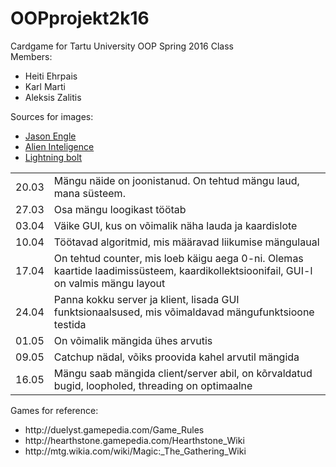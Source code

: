# OOPprojekt2k16

Cardgame for Tartu University OOP Spring 2016 Class<br>
Members:<br>
<ul>
<li>Heiti Ehrpais</li>
<li>Karl Marti</li>
<li>Aleksis Zalitis</li>
</ul>
Sources for images:
<ul>
<li><a href="http://www.jaestudio.com/">Jason Engle</a></li>
<li><a href="http://www.deviantart.com/art/Alien-Inteligence-533883742">Alien Inteligence</a>
<li><a href="http://www.deviantart.com/art/Hand-Element-Channel-Lightning-347664559">Lightning bolt</a></li>
</ul>
<table style="width:100%">
<tr>
<td>20.03</td>
<td>Mängu näide on joonistanud. On tehtud mängu laud, mana süsteem.</td>
</tr>
<tr>
<td>27.03</td>
<td>Osa mängu loogikast töötab</td>
</tr>
<tr>
<td>03.04</td>
<td>Väike GUI, kus on võimalik näha lauda ja kaardislote</td>
</tr>
<tr>
<td>10.04</td>
<td>Töötavad algoritmid, mis määravad liikumise mängulaual</td>
</tr>
<tr>
<td>17.04</td>
<td>On tehtud counter, mis loeb käigu aega 0-ni. Olemas kaartide laadimissüsteem, kaardikollektsioonifail, GUI-l on valmis mängu layout</td>
</tr>
<tr>
<td>24.04</td>
<td>Panna kokku server ja klient, lisada GUI funktsionaalsused, mis võimaldavad mängufunktsioone testida</td>
</tr>
<tr>
<td>01.05</td>
<td>On võimalik mängida ühes arvutis</td>
</tr>
<tr>
<td>09.05</td>
<td>Catchup nädal, võiks proovida kahel arvutil mängida</td>
</tr>
<tr>
<td>16.05</td>
<td>Mängu saab mängida client/server abil, on kõrvaldatud bugid, loopholed, threading on optimaalne</td>
</tr>
</table>
Games for reference:
<ul>
<li>http://duelyst.gamepedia.com/Game_Rules</li>
<li>http://hearthstone.gamepedia.com/Hearthstone_Wiki</li>
<li>http://mtg.wikia.com/wiki/Magic:_The_Gathering_Wiki</li>
</ul>
